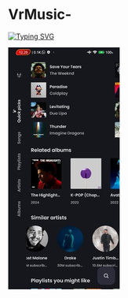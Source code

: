 # VrMusic-


[![Typing SVG](https://readme-typing-svg.demolab.com?font=Space&size=40&pause=1000&color=18F75A&random=false&width=435&lines=VrMusic;Online+Music+Streaming+App)](https://git.io/typing-svg)



  ![demo](demo.jpg) 
